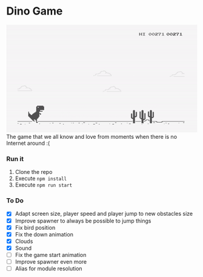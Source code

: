 # Dino Game
![Dino Game Demonstration](./dino-game.gif)
The game that we all know and love from moments when there is no Internet around :(

### Run it
1. Clone the repo
2. Execute ``npm install``
3. Execute ``npm run start``

### To Do
- [x] Adapt screen size, player speed and player jump to new obstacles size
- [x] Improve spawner to always be possible to jump things
- [x] Fix bird position
- [x] Fix the down animation
- [x] Clouds
- [x] Sound
- [ ] Fix the game start animation
- [ ] Improve spawner even more 
- [ ] Alias for module resolution